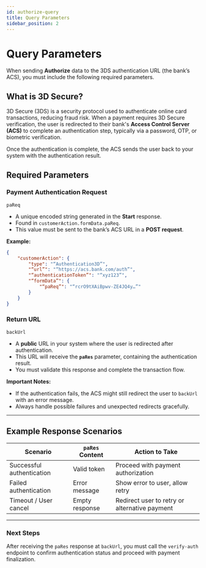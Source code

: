 ```yaml
---
id: authorize-query
title: Query Parameters
sidebar_position: 2
---
```


# Query Parameters

When sending **Authorize** data to the 3DS authentication URL (the bank’s ACS), you must include the following required parameters.

## What is 3D Secure?
3D Secure (3DS) is a security protocol used to authenticate online card transactions, reducing fraud risk. When a payment requires 3D Secure verification, the user is redirected to their bank's **Access Control Server (ACS)** to complete an authentication step, typically via a password, OTP, or biometric verification.

Once the authentication is complete, the ACS sends the user back to your system with the authentication result.

## Required Parameters

### Payment Authentication Request
`paReq`
- A unique encoded string generated in the **Start** response.
- Found in `customerAction.formData.paReq`.
- This value must be sent to the bank’s ACS URL in a **POST request**.
  
**Example:**
```json
{
    "customerAction": {
        "type": "“Authentication3D”",
        "“url”": "“https://acs.bank.com/auth”",
        "“authenticationToken”": "“xyz123”",
        "“formData”": {
            "“paReq”": "“rcrO9tXAiBpwv-ZE4JQ4y…”"
        }
    }      
}
```

### Return URL
`backUrl`

- A **public** URL in your system where the user is redirected after authentication.
- This URL will receive the **`paRes`** parameter, containing the authentication result.
- You must validate this response and complete the transaction flow.

**Important Notes:**
- If the authentication fails, the ACS might still redirect the user to `backUrl` with an error message.
- Always handle possible failures and unexpected redirects gracefully.

---

## Example Response Scenarios

| Scenario                         | `paRes` Content | Action to Take |
|----------------------------------|----------------|---------------|
| Successful authentication | Valid token    | Proceed with payment authorization |
| Failed authentication       | Error message  | Show error to user, allow retry |
| Timeout / User cancel       | Empty response | Redirect user to retry or alternative payment |

---

### Next Steps
After receiving the `paRes` response at `backUrl`, you must call the `verify-auth` endpoint to confirm authentication status and proceed with payment finalization.
